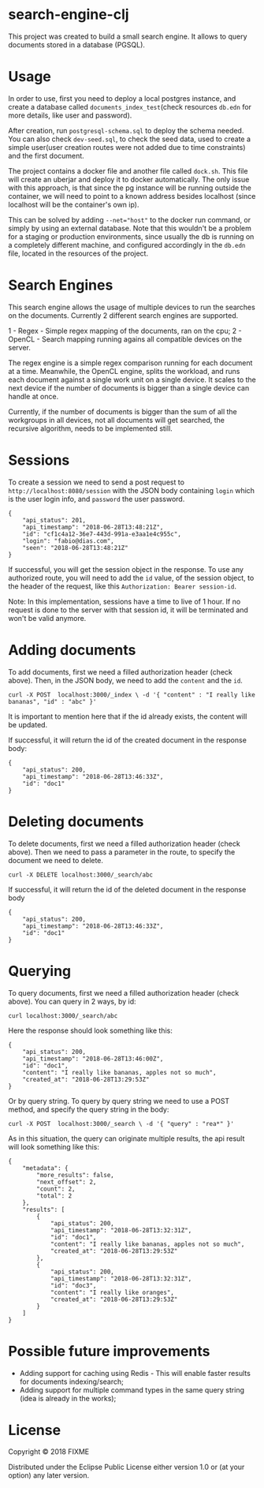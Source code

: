 # search-engine-clj

This project was created to build a small search engine. It allows to query documents stored in a database (PGSQL).

# Usage

In order to use, first you need to deploy a local postgres instance, and create a database called `documents_index_test`(check resources `db.edn` for more details, 
like user and password).

After creation, run `postgresql-schema.sql` to deploy the schema needed. You can also check `dev-seed.sql`, to check the seed data,
used to create a simple user(user creation routes were not added due to time constraints) and the first document.

The project contains a docker file and another file called `dock.sh`. This file will create an uberjar and deploy it to docker automatically. The only issue with this approach,
is that since the pg instance will be running outside the container, we will need to point to a known address besides localhost (since localhost will be the container's own ip).

This can be solved by adding `--net="host"` to the docker run command, or simply by using an external database. Note that this wouldn't be a problem for a staging or production environments,
since usually the db is running on a completely different machine, and configured accordingly in the `db.edn` file, located in the resources of the project.

# Search Engines 

This search engine allows the usage of multiple devices to run the searches on the documents. Currently 2 different search engines are supported.

1 - Regex - Simple regex mapping of the documents, ran on the cpu;
2 - OpenCL - Search mapping running agains all compatible devices on the server.

The regex engine is a simple regex comparison running for each document at a time. Meanwhile, the OpenCL engine, splits the workload, and runs
each document against a single work unit on a single device. It scales to the next device if the number of documents is bigger than a single device can handle at once.

Currently, if the number of documents is bigger than the sum of all the workgroups in all devices, not all documents will get searched, the recursive algorithm,
needs to be implemented still.

# Sessions

To create a session we need to send a post request to `http://localhost:8080/session`
with the JSON body containing `login` which is the user login info, and `password` the user password.
                    
```
{
    "api_status": 201,
    "api_timestamp": "2018-06-28T13:48:21Z",
    "id": "cf1c4a12-36e7-443d-991a-e3aa1e4c955c",
    "login": "fabio@dias.com",
    "seen": "2018-06-28T13:48:21Z"
}
```                    
                    
If successful, you will get the session object in the response. To use any authorized route, you will need to add the `id` value,
of the session object, to the header of the request, like this `Authorization: Bearer session-id`.

Note: In this implementation, sessions have a time to live of 1 hour. If no request is done to the server with that session id, it will be terminated and won't be valid anymore.

# Adding documents

To add documents, first we need a filled authorization header (check above). Then, in the JSON body, we need to add the `content` and the `id`.

`curl -X POST  localhost:3000/_index \
     -d '{ "content" : "I really like bananas", "id" : "abc" }'`
     
It is important to mention here that if the id already exists, the content will be updated.
     
If successful, it will return the id of the created document in the response body:

```
{
    "api_status": 200,
    "api_timestamp": "2018-06-28T13:46:33Z",
    "id": "doc1"
}
```

# Deleting documents

To delete documents, first we need a filled authorization header (check above). Then we need to pass a parameter in the route, to specify the document we need to delete.

`curl -X DELETE localhost:3000/_search/abc`

If successful, it will return the id of the deleted document in the response body

```
{
    "api_status": 200,
    "api_timestamp": "2018-06-28T13:46:33Z",
    "id": "doc1"
}
```
     
# Querying

To query documents, first we need a filled authorization header (check above). 
 You can query in 2 ways, by id:
 
 `curl localhost:3000/_search/abc`

Here the response should look something like this:

```
{
    "api_status": 200,
    "api_timestamp": "2018-06-28T13:46:00Z",
    "id": "doc1",
    "content": "I really like bananas, apples not so much",
    "created_at": "2018-06-28T13:29:53Z"
}
```
 
 Or by query string. To query by query string we need to use a POST method, and specify the query string in the body:
 
 `curl -X POST  localhost:3000/_search \
      -d '{ "query" : "rea*" }'`
 
 As in this situation, the query can originate multiple results, the api result will look something like this:
 
 ```
 {
     "metadata": {
         "more_results": false,
         "next_offset": 2,
         "count": 2,
         "total": 2
     },
     "results": [
         {
             "api_status": 200,
             "api_timestamp": "2018-06-28T13:32:31Z",
             "id": "doc1",
             "content": "I really like bananas, apples not so much",
             "created_at": "2018-06-28T13:29:53Z"
         },
         {
             "api_status": 200,
             "api_timestamp": "2018-06-28T13:32:31Z",
             "id": "doc3",
             "content": "I really like oranges",
             "created_at": "2018-06-28T13:29:53Z"
         }
     ]
 }
 ```

# Possible future improvements

- Adding support for caching using Redis - This will enable faster results for documents indexing/search;
- Adding support for multiple command types in the same query string (idea is already in the works);

# License

Copyright © 2018 FIXME

Distributed under the Eclipse Public License either version 1.0 or (at
your option) any later version.
